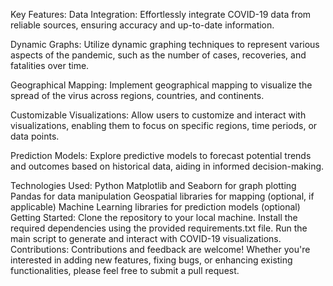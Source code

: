 Key Features:
Data Integration:
Effortlessly integrate COVID-19 data from reliable sources, ensuring accuracy and up-to-date information.

Dynamic Graphs:
Utilize dynamic graphing techniques to represent various aspects of the pandemic, such as the number of cases, recoveries, and fatalities over time.

Geographical Mapping:
Implement geographical mapping to visualize the spread of the virus across regions, countries, and continents.

Customizable Visualizations:
Allow users to customize and interact with visualizations, enabling them to focus on specific regions, time periods, or data points.

Prediction Models:
Explore predictive models to forecast potential trends and outcomes based on historical data, aiding in informed decision-making.

Technologies Used:
Python
Matplotlib and Seaborn for graph plotting
Pandas for data manipulation
Geospatial libraries for mapping (optional, if applicable)
Machine Learning libraries for prediction models (optional)
Getting Started:
Clone the repository to your local machine.
Install the required dependencies using the provided requirements.txt file.
Run the main script to generate and interact with COVID-19 visualizations.
Contributions:
Contributions and feedback are welcome! Whether you're interested in adding new features, fixing bugs, or enhancing existing functionalities, please feel free to submit a pull request.

